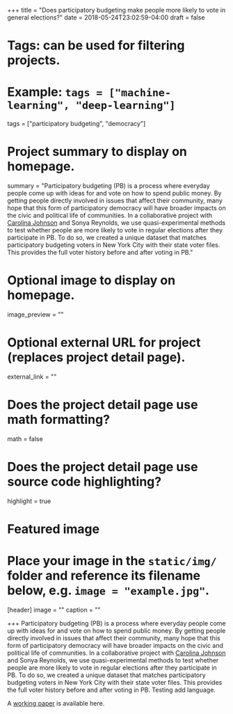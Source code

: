 +++
title = "Does participatory budgeting make people more likely to vote in general elections?"
date = 2018-05-24T23:02:59-04:00
draft = false

# Tags: can be used for filtering projects.
# Example: `tags = ["machine-learning", "deep-learning"]`
tags = ["participatory budgeting", "democracy"]

# Project summary to display on homepage.
summary = "Participatory budgeting (PB) is a process where everyday people come up with ideas for and vote on how to spend public money. By getting people directly involved in issues that affect their community, many hope that this form of participatory democracy will have broader impacts on the civic and political life of communities. In a collaborative project with [Carolina Johnson](https://csjohns.github.io/csjohns/) and Sonya Reynolds, we use quasi-experimental methods to test whether people are more likely to vote in regular elections after they participate in PB. To do so, we created a unique dataset that matches participatory budgeting voters in New York City with their state voter files. This provides the full voter history before and after voting in PB."

# Optional image to display on homepage.
image_preview = ""

# Optional external URL for project (replaces project detail page).
external_link = ""

# Does the project detail page use math formatting?
math = false

# Does the project detail page use source code highlighting?
highlight = true

# Featured image
# Place your image in the `static/img/` folder and reference its filename below, e.g. `image = "example.jpg"`.
[header]
image = ""
caption = ""

+++
Participatory budgeting (PB) is a process where everyday people come up with ideas for and vote on how to spend public money. By getting people directly involved in issues that affect their community, many hope that this form of participatory democracy will have broader impacts on the civic and political life of communities. In a collaborative project with [Carolina Johnson](https://csjohns.github.io/csjohns/) and Sonya Reynolds, we use quasi-experimental methods to test whether people are more likely to vote in regular elections after they participate in PB. To do so, we created a unique dataset that matches participatory budgeting voters in New York City with their state voter files. This provides the full voter history before and after voting in PB. Testing add language.

A [working paper](/files/PBTurnout2018.pdf) is available here.